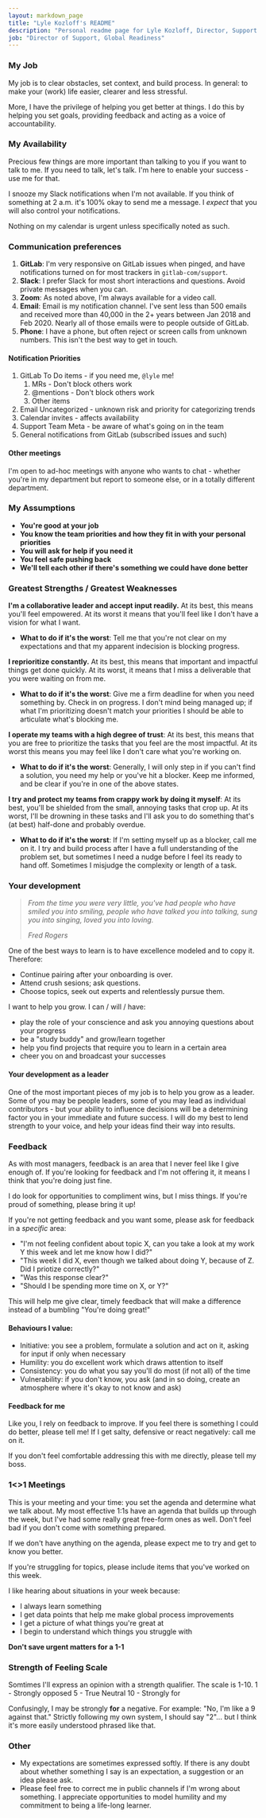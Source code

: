 ```yaml
---
layout: markdown_page
title: "Lyle Kozloff's README"
description: "Personal readme page for Lyle Kozloff, Director, Support Engineering, Global Readiness, GitLab"
job: "Director of Support, Global Readiness"
---
```

### My Job
My job is to clear obstacles, set context, and build process. In general: to make your (work)
life easier, clearer and less stressful.

More, I have the privilege of helping you get better at things. I do this by helping you
set goals, providing feedback and acting as a voice of accountability.

### My Availability
Precious few things are more important than talking to you if you want to talk to me.
If you need to talk, let's talk. I'm here to enable your success - use me for that.

I snooze my Slack notifications when I'm not available. If you think of something at 2 a.m.
it's 100% okay to send me a message. I *expect* that you will also control your notifications.

Nothing on my calendar is urgent unless specifically noted as such. 

### Communication preferences
1. **GitLab**: I'm very responsive on GitLab issues when pinged, and have notifications turned on for most trackers
in `gitlab-com/support`.
1. **Slack**: I prefer Slack for most short interactions and questions. Avoid private messages when you can.
1. **Zoom**: As noted above, I'm always available for a video call.
1. **Email**: Email is my notification channel. I've sent less than 500 emails and received more than 40,000 in the 2+ years between Jan 2018 and Feb 2020. Nearly all of those emails were to people outside of GitLab.
1. **Phone**: I have a phone, but often reject or screen calls from unknown numbers. This isn't the best way to get in touch.

#### Notification Priorities

1. GitLab To Do items - if you need me, `@lyle` me!
   1. MRs - Don't block others work
   1. @mentions - Don't block others work
   1. Other items
1. Email Uncategorized - unknown risk and priority for categorizing trends
1. Calendar invites - affects availability
1. Support Team Meta - be aware of what's going on in the team
1. General notifications from GitLab (subscribed issues and such)

#### Other meetings
I'm open to ad-hoc meetings with anyone who wants to chat - whether you're in my department 
but report to someone else, or in a totally different department.

### My Assumptions

- **You're good at your job**
- **You know the team priorities and how they fit in with your personal priorities**
- **You will ask for help if you need it**
- **You feel safe pushing back**
- **We'll tell each other if there's something we could have done better**

### Greatest Strengths / Greatest Weaknesses
**I'm a collaborative leader and accept input readily.** At its best, this means
you'll feel empowered. At its worst it means that you'll feel like I don't have a
vision for what I want.

- **What to do if it's the worst**: Tell me that you're not clear on my expectations
and that my apparent indecision is blocking progress.

**I reprioritize constantly.** At its best, this means that important and impactful
things get done quickly. At its worst, it means that I miss a deliverable that
you were waiting on from me. 

 - **What to do if it's the worst**: Give me a firm deadline for when you need something
by. Check in on progress. I don't mind being managed up; if what I'm prioritizing
doesn't match your priorities I should be able to articulate what's blocking me.

**I operate my teams with a high degree of trust**: At its best, this means that
you are free to prioritize the tasks that you feel are the most impactful. At its
worst this means you may feel like I don't care what you're working on. 

 - **What to do if it's the worst**: Generally, I will only step in if you can't find 
a solution, you need my help or you've hit a blocker. Keep me informed, and be
clear if you're in one of the above states.

**I try and protect my teams from crappy work by doing it myself**: At its best, 
you'll be shielded from the small, annoying tasks that crop up. 
At its worst, I'll be drowning in these tasks and I'll ask you to do something 
that's (at best) half-done and probably overdue.

 - **What to do if it's the worst**: If I'm setting myself up as a blocker, call me
on it. I try and build process after I have a full understanding of the problem
set, but sometimes I need a nudge before I feel its ready to hand off. Sometimes
I misjudge the complexity or length of a task. 


### Your development
> *From the time you were very little, you've had people who have smiled you into 
> smiling, people who have talked you into talking, sung you into singing, loved
> you into loving.*
>
> *Fred Rogers*

One of the best ways to learn is to have excellence modeled and to copy it.
Therefore:
- Continue pairing after your onboarding is over.
- Attend crush sesions; ask questions.
- Choose topics, seek out experts and relentlessly pursue them.

I want to help you grow. I can / will / have:
- play the role of your conscience and ask you annoying questions about your progress
- be a "study buddy" and grow/learn together
- help you find projects that require you to learn in a certain area
- cheer you on and broadcast your successes

#### Your development as a leader
One of the most important pieces of my job is to help you grow as a leader. Some of
you may be people leaders, some of you may lead as individual contributors - but
your ability to influence decisions will be a determining factor you in your 
immediate and future success. I will do my best to lend strength to your voice, 
and help your ideas find their way into results.

### Feedback
As with most managers, feedback is an area that I never feel like I give enough of.
If you're looking for feedback and I'm not offering it, it means I think
that you're doing just fine.

I do look for opportunities to compliment wins, but I miss things. If you're proud of 
something, please bring it up!

If you're not getting feedback and you want some, please ask for feedback in a *specific* area:
- "I'm not feeling confident about topic X, can you take a look at my work Y this week
and let me know how I did?"
- "This week I did X, even though we talked about doing Y, because of Z. Did I priotize correctly?"
- "Was this response clear?"
- "Should I be spending more time on X, or Y?"

This will help me give clear, timely feedback that will make a difference instead of a bumbling
"You're doing great!"

#### Behaviours I value:
- Initiative: you see a problem, formulate a solution and act on it, asking for input if only when necessary
- Humility: you do excellent work which draws attention to itself
- Consistency: you do what you say you'll do most (if not all) of the time
- Vulnerability: if you don't know, you ask (and in so doing, create an atmosphere where it's okay to not know and ask)

#### Feedback for me
Like you, I rely on feedback to improve. If you feel there is something I could do better,
please tell me! If I get salty, defensive or react negatively: call me on it.

If you don't feel comfortable addressing this with me directly, please tell my boss.

### 1<>1 Meetings
This is your meeting and your time: you set the agenda and determine what we talk about.
My most effective 1:1s have an agenda that builds up through the week, but I've had some
really great free-form ones as well. Don't feel bad if you don't come with something prepared.

If we don't have anything on the agenda, please expect me to try and get to know you better.

If you're struggling for topics, please include items that you've worked on this week. 

I like hearing about situations in your week because:
- I always learn something
- I get data points that help me make global process improvements
- I get a picture of what things you're great at
- I begin to understand which things you struggle with

**Don't save urgent matters for a 1-1**

### Strength of Feeling Scale
Somtimes I'll express an opinion with a strength qualifier. The scale is 1-10.
1 - Strongly opposed
5 - True Neutral
10 - Strongly for

Confusingly, I may be strongly **for** a negative. For example: "No, I'm like a 9 against that." 
Strictly following my own system, I should say "2"... but I think it's more easily understood phrased like that.

### Other
- My expectations are sometimes expressed softly. If there is any doubt about whether
something I say is an expectation, a suggestion or an idea please ask.
- Please feel free to correct me in public channels if I'm wrong about something. I appreciate opportunities to model 
humility and my commitment to being a life-long learner.

